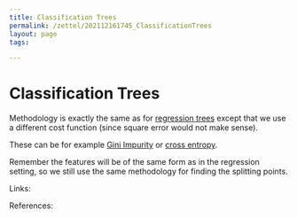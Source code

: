 ```yaml
---
title: Classification Trees
permalink: /zettel/202112161745_ClassificationTrees
layout: page
tags: 

---
```

# Classification Trees

Methodology is exactly the same as for [regression trees](202112161631_RegressionTrees) except that we use a different cost function (since square error would not make sense).

These can be for example [Gini Impurity](202112161744_GiniImpurity) or [cross entropy](202103271307_crossEntropy).

Remember the features will be of the same form as in the regression setting, so we still use the same methodology for finding the splitting points.

Links: 

References: 

